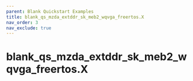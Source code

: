 ```yaml
---
parent: Blank Quickstart Examples
title: blank_qs_mzda_extddr_sk_meb2_wqvga_freertos.X
nav_order: 3
nav_exclude: true
---
```


# blank_qs_mzda_extddr_sk_meb2_wqvga_freertos.X




